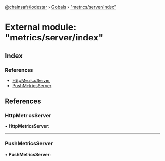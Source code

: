 [@chainsafe/lodestar](../README.md) › [Globals](../globals.md) › ["metrics/server/index"](_metrics_server_index_.md)

# External module: "metrics/server/index"

## Index

### References

* [HttpMetricsServer](_metrics_server_index_.md#httpmetricsserver)
* [PushMetricsServer](_metrics_server_index_.md#pushmetricsserver)

## References

###  HttpMetricsServer

• **HttpMetricsServer**:

___

###  PushMetricsServer

• **PushMetricsServer**:
